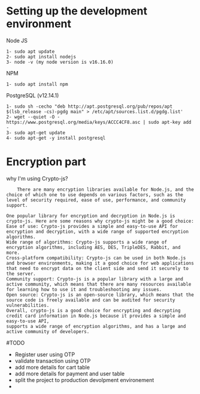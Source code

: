 # Setting up the development environment

Node JS

```
1- sudo apt update
2- sudo apt install nodejs
3- node -v (my node version is v16.16.0)
```

NPM

```
1- sudo apt install npm
```

PostgreSQL (v12.14.1)

```
1- sudo sh -cecho "deb http://apt.postgresql.org/pub/repos/apt $(lsb_release -cs)-pgdg main" > /etc/apt/sources.list.d/pgdg.list'
2- wget --quiet -O - https://www.postgresql.org/media/keys/ACCC4CF8.asc | sudo apt-key add -
3- sudo apt-get update
4- sudo apt-get -y install postgresql
```

# Encryption part

why I'm using Crypto-js?

```
    There are many encryption libraries available for Node.js, and the choice of which one to use depends on various factors, such as the level of security required, ease of use, performance, and community support.

One popular library for encryption and decryption in Node.js is crypto-js. Here are some reasons why crypto-js might be a good choice:
Ease of use: Crypto-js provides a simple and easy-to-use API for encryption and decryption, with a wide range of supported encryption algorithms.
Wide range of algorithms: Crypto-js supports a wide range of encryption algorithms, including AES, DES, TripleDES, Rabbit, and more.
Cross-platform compatibility: Crypto-js can be used in both Node.js and browser environments, making it a good choice for web applications that need to encrypt data on the client side and send it securely to the server.
Community support: Crypto-js is a popular library with a large and active community, which means that there are many resources available for learning how to use it and troubleshooting any issues.
Open source: Crypto-js is an open-source library, which means that the source code is freely available and can be audited for security vulnerabilities.
Overall, crypto-js is a good choice for encrypting and decrypting credit card information in Node.js because it provides a simple and easy-to-use API,
supports a wide range of encryption algorithms, and has a large and active community of developers.
```

#TODO

- Register user using OTP
- validate transaction using OTP
- add more details for cart table
- add more details for payment and user table
- split the project to production devolpment environement
-
